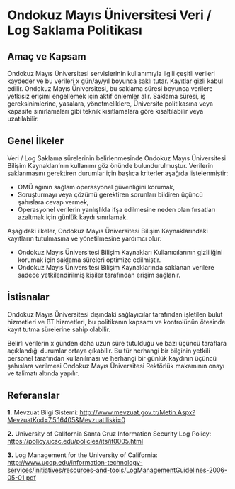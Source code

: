 Ondokuz Mayıs Üniversitesi Veri / Log Saklama Politikası
========================================================

Amaç ve Kapsam
--------------

Ondokuz Mayıs Üniversitesi servislerinin kullanımıyla ilgili çeşitli verileri kaydeder ve bu verileri x gün/ay/yıl boyunca saklı tutar. Kayıtlar gizli kabul edilir. Ondokuz Mayıs Üniversitesi, bu saklama süresi boyunca verilere yetkisiz erişimi engellemek için aktif önlemler alır. Saklama süresi, iş gereksinimlerine, yasalara, yönetmeliklere, Üniversite politikasına veya kapasite sınırlamaları gibi teknik kısıtlamalara göre kısaltılabilir veya uzatılabilir.

Genel İlkeler
-------------

Veri / Log Saklama sürelerinin belirlenmesinde Ondokuz Mayıs Üniversitesi Bilişim Kaynakları’nın kullanımı göz önünde bulundurulmuştur. Verilerin saklanmasını gerektiren durumlar için başlıca kriterler aşağıda listelenmiştir:
+ OMÜ ağının sağlam operasyonel güvenliğini korumak,
+ Soruşturmayı veya çözümü gerektiren sorunları bildiren üçüncü şahıslara cevap vermek,
+ Operasyonel verilerin yanlışlıkla ifşa edilmesine neden olan fırsatları azaltmak için günlük kaydı sınırlamak.

Aşağıdaki ilkeler, Ondokuz Mayıs Üniversitesi Bilişim Kaynaklarındaki kayıtların tutulmasına ve yönetilmesine yardımcı olur:
+ Ondokuz Mayıs Üniversitesi Bilişim Kaynakları Kullanıcılarının gizliliğini korumak için saklama süreleri optimize edilmiştir.
+ Ondokuz Mayıs Üniversitesi Bilişim Kaynaklarında saklanan verilere sadece yetkilendirilmiş kişiler tarafından erişim sağlanır.


İstisnalar
----------

Ondokuz Mayıs Üniversitesi dışındaki sağlayıcılar tarafından işletilen bulut hizmetleri ve BT hizmetleri, bu politikanın kapsamı ve kontrolünün ötesinde kayıt tutma sürelerine sahip olabilir.

Belirli verilerin x günden daha uzun süre tutulduğu ve bazı üçüncü taraflara açıklandığı durumlar ortaya çıkabilir. Bu tür herhangi bir bilginin yetkili personel tarafından kullanılması ve herhangi bir günlük kaydının üçüncü şahıslara verilmesi Ondokuz Mayıs Üniversitesi Rektörlük makamının onayı ve talimatı altında yapılır.

Referanslar
-----------

**1.** Mevzuat Bilgi Sistemi: http://www.mevzuat.gov.tr/Metin.Aspx?MevzuatKod=7.5.16405&MevzuatIliski=0  

**2.** University of California Santa Cruz Information Security Log Policy: https://policy.ucsc.edu/policies/its/it0005.html  

**3.** Log Management for the University of California: http://www.ucop.edu/information-technology-services/initiatives/resources-and-tools/LogManagementGuidelines-2006-05-01.pdf